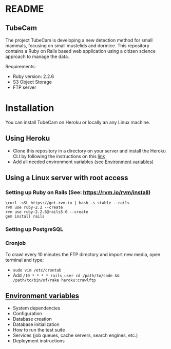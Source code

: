 # README

## TubeCam

The project TubeCam is developing a new detection method for small mammals, focusing on small mustelids and dormice. This repository contains a Ruby on Rails based web application using a citizen science approach to manage the data.

Requirements: 

* Ruby version: 2.2.6
* S3 Object Storage
* FTP server

# Installation

You can install TubeCam on Heroku or locally an any Linux machine.

## Using Heroku
* Clone this repository in a directory on your server and install the Heroku CLI by following the instructions on this [link](https://devcenter.heroku.com/articles/getting-started-with-ruby#introduction)
* Add all needed environment variables (see [Environment variables](tubecam/README.md#anchor_env_var))

## Using a Linux server with root access

### Setting up Ruby on Rails (See: https://rvm.io/rvm/install)
```
\curl -sSL https://get.rvm.io | bash -s stable --rails
rvm use ruby-2.2 --create
rvm use ruby-2.2.6@rails5.0 --create
gem install rails
```

### Setting up PostgreSQL

### Cronjob
To crawl every 10 minutes the FTP directory and import new media, open terminal and type:
* `sudo vim /etc/crontab`
* Add `/10 * * * * rails_user cd /path/to/code && /path/to/bin/of/rake heroku:crawlftp`  

## [Environment variables](#anchor_env_var)

* System dependencies
* Configuration
* Database creation
* Database initialization
* How to run the test suite
* Services (job queues, cache servers, search engines, etc.)
* Deployment instructions

